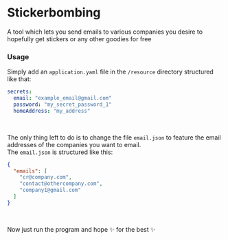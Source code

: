 # Stickerbombing
A tool which lets you send emails to various companies you desire to hopefully get stickers or any other goodies for free

### Usage

Simply add an `application.yaml` file in the `/resource` directory structured like that:
```YAML
secrets:
  email: "example_email@gmail.com"
  password: "my_secret_password_1"
  homeAddress: "my_address"

```
<br>

The only thing left to do is to change the file `email.json` to feature the email addresses of the companies you want to email.  
The `email.json` is structured like this:
```JSON
{
  "emails": [
    "cr@company.com",
    "contact@othercompany.com",
    "company1@gmail.com"
  ]
}
```
<br>

Now just run the program and hope ✨ for the best ✨
